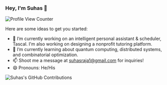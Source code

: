 ### Hey, I'm Suhas 👋
![Profile View Counter](https://komarev.com/ghpvc/?username=Suhas7&color=blue&label=Profile+Views)



Here are some ideas to get you started:

- 🔭 I’m currently working on an intelligent personal assistant & scheduler, Tascal. I'm also working on designing a nonprofit tutoring platform.
- 🌱 I’m currently learning about quantum computing, distributed systems, and combinatorial optimization.
- 📫 Shoot me a message at suhasraja1@gmail.com for inquiries!
- 😄 Pronouns: He/His

![Suhas's GitHub Contributions](https://github-readme-stats.vercel.app/api?username=Suhas7&show_icons=true&hide_border=true&count_private=true&hide=stars)
